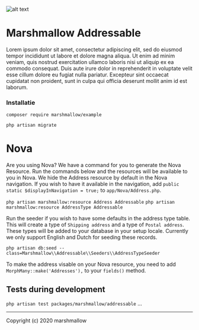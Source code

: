 ![alt text](https://cdn.marshmallow-office.com/media/images/logo/marshmallow.transparent.red.png "marshmallow.")

# Marshmallow Addressable
Lorem ipsum dolor sit amet, consectetur adipiscing elit, sed do eiusmod tempor incididunt ut labore et dolore magna aliqua. Ut enim ad minim veniam, quis nostrud exercitation ullamco laboris nisi ut aliquip ex ea commodo consequat. Duis aute irure dolor in reprehenderit in voluptate velit esse cillum dolore eu fugiat nulla pariatur. Excepteur sint occaecat cupidatat non proident, sunt in culpa qui officia deserunt mollit anim id est laborum.

### Installatie
```
composer require marshmallow/example
```

```
php artisan migrate
```

# Nova
Are you using Nova? We have a command for you to generate the Nova Resource. Run the commands below and the resources will be available to you in Nova. We hide the Address resource by default in the Nova navigation. If you wish to have it available in the navigation, add `public static $displayInNavigation = true;` to `app/Nova/Address.php`.

`php artisan marshmallow:resource Address Addressable`
`php artisan marshmallow:resource AddressType Addressable`

Run the seeder if you wish to have some defaults in the address type table. This will create a type of `Shipping address` and a type of `Postal address`. These types will be added to your database in your setup locale. Currently we only support English and Dutch for seeding these records.
```
php artisan db:seed --class=Marshmallow\\Addressable\\Seeders\\AddressTypeSeeder
```

To make the address visable on your Nova resource, you need to add `MorphMany::make('Addresses'),` to your `fields()` method.

## Tests during development
`php artisan test packages/marshmallow/addressable`
...


- - -

Copyright (c) 2020 marshmallow
